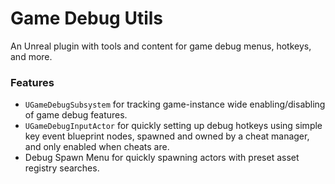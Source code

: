 # Game Debug Utils

An Unreal plugin with tools and content for game debug menus, hotkeys, and more.

### Features

- `UGameDebugSubsystem` for tracking game-instance wide enabling/disabling of game debug features.
- `UGameDebugInputActor` for quickly setting up debug hotkeys using simple key event blueprint nodes, spawned
    and owned by a cheat manager, and only enabled when cheats are.
- Debug Spawn Menu for quickly spawning actors with preset asset registry searches.
